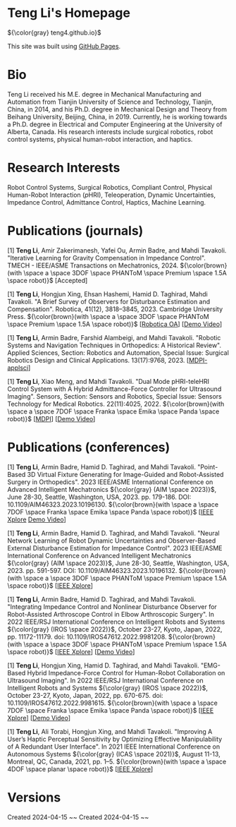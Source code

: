 <!-- # teng4.github.io -->
<!-- Teng Li's Personal Website on GitHub -->
<!-- This content will not appear in the rendered Markdown -->
# Teng Li's Homepage
${\color{gray} teng4.github.io}$

This site was built using [GitHub Pages](https://pages.github.com/).
<!-- $${\color{red}Welcome \space \color{lightblue}To \space \color{orange}Stackoverflow}$$ -->


# Bio
Teng Li received his M.E. degree in Mechanical Manufacturing and Automation from Tianjin University of Science and Technology, Tianjin, China, in 2014, and his Ph.D. degree in Mechanical Design and Theory from Beihang University, Beijing, China, in 2019. Currently, he is working towards a Ph.D. degree in Electrical and Computer Engineering at the University of Alberta, Canada. His research interests include surgical robotics, robot control systems, physical human-robot interaction, and haptics.


# Research Interests
Robot Control Systems, Surgical Robotics, Compliant Control, Physical Human-Robot Interaction ($p$HRI), Teleoperation, Dynamic Uncertainties, Impedance Control, Admittance Control, Haptics, Machine Learning.


# Publications (journals)
[1] **Teng Li**, Amir Zakerimanesh, Yafei Ou, Armin Badre, and Mahdi Tavakoli. "Iterative Learning for Gravity Compensation in Impedance Control". TMECH - IEEE/ASME Transactions on Mechatronics, 2024. ${\color{brown}(with \space a \space 3DOF \space PHANToM \space Premium \space 1.5A \space robot)}$ [Accepted]

[1] **Teng Li**, Hongjun Xing, Ehsan Hashemi, Hamid D. Taghirad, Mahdi Tavakoli. "A Brief Survey of Observers for Disturbance Estimation and Compensation". Robotica, 41(12), 3818–3845, 2023. Cambridge University Press. ${\color{brown}(with \space a \space 3DOF \space PHANToM \space Premium \space 1.5A \space robot)}$ [[Robotica OA](https://doi.org/10.1017/S0263574723001091)] [[Demo Video](https://www.youtube.com/watch?v=6ePnym57jPU)]

[1] **Teng Li**, Armin Badre, Farshid Alambeigi, and Mahdi Tavakoli. "Robotic Systems and Navigation Techniques in Orthopedics: A Historical Review". Applied Sciences, Section: Robotics and Automation, Special Issue: Surgical Robotics Design and Clinical Applications. 13(17):9768, 2023. [[MDPI-applsci](https://www.mdpi.com/2076-3417/13/17/9768)]

[1] **Teng Li**, Xiao Meng, and Mahdi Tavakoli. "Dual Mode pHRI-teleHRI Control System with A Hybrid Admittance-Force Controller for Ultrasound Imaging". Sensors, Section: Sensors and Robotics, Special Issue: Sensors Technology for Medical Robotics. 22(11):4025, 2022.   ${\color{brown}(with \space a \space 7DOF \space Franka \space Emika \space Panda \space robot)}$ [[MDPI](https://www.mdpi.com/1424-8220/22/11/4025/htm)] [[Demo Video](https://youtu.be/NkqlawDmJrM)]


# Publications (conferences)
[1] **Teng Li**, Armin Badre, Hamid D. Taghirad, and Mahdi Tavakoli. "Point-Based 3D Virtual Fixture Generating for Image-Guided and Robot-Assisted Surgery in Orthopedics". 2023 IEEE/ASME International Conference on Advanced Intelligent Mechatronics ${\color{gray} (AIM \space 2023)}$, June 28-30, Seattle, Washington, USA, 2023. pp. 179-186. DOI: 10.1109/AIM46323.2023.10196130. ${\color{brown}(with \space a \space 7DOF \space Franka \space Emika \space Panda \space robot)}$ [[IEEE Xplore](https://ieeexplore.ieee.org/document/10196130) [Demo Video](https://youtu.be/ROSREHC9zU0)]

[1] **Teng Li**, Armin Badre, Hamid D. Taghirad, and Mahdi Tavakoli. "Neural Network Learning of Robot Dynamic Uncertainties and Observer-Based External Disturbance Estimation for Impedance Control". 2023 IEEE/ASME International Conference on Advanced Intelligent Mechatronics ${\color{gray} (AIM \space 2023)}$, June 28-30, Seattle, Washington, USA, 2023. pp. 591-597. DOI: 10.1109/AIM46323.2023.10196132. ${\color{brown}(with \space a \space 3DOF \space PHANToM \space Premium \space 1.5A \space robot)}$ [[IEEE Xplore](https://ieeexplore.ieee.org/document/10196132)]

[1] **Teng Li**, Armin Badre, Hamid D. Taghirad, and Mahdi Tavakoli. "Integrating Impedance Control and Nonlinear Disturbance Observer for Robot-Assisted Arthroscope Control in Elbow Arthroscopic Surgery". In 2022 IEEE/RSJ International Conference on Intelligent Robots and Systems ${\color{gray} (IROS \space 2022)}$, October 23-27, Kyoto, Japan, 2022, pp. 11172-11179. doi: 10.1109/IROS47612.2022.9981208. ${\color{brown}(with \space a \space 3DOF \space PHANToM \space Premium \space 1.5A \space robot)}$ [[IEEE Xplore](https://ieeexplore.ieee.org/document/9981208)] [[Demo Video](https://youtu.be/f54Iah0yuWk)]

[1] **Teng Li**, Hongjun Xing, Hamid D. Taghirad, and Mahdi Tavakoli. "EMG-Based Hybrid Impedance-Force Control for Human-Robot Collaboration on Ultrasound Imaging". In 2022 IEEE/RSJ International Conference on Intelligent Robots and Systems ${\color{gray} (IROS \space 2022)}$, October 23-27, Kyoto, Japan, 2022, pp. 670-675. doi: 10.1109/IROS47612.2022.9981615. ${\color{brown}(with \space a \space 7DOF \space Franka \space Emika \space Panda \space robot)}$ [[IEEE Xplore](https://ieeexplore.ieee.org/document/9981615)] [[Demo Video](https://youtu.be/kgMYiFkA3qk)]

[1] **Teng Li**, Ali Torabi, Hongjun Xing, and Mahdi Tavakoli. "Improving A User’s Haptic Perceptual Sensitivity by Optimizing Effective Manipulability of A Redundant User Interface". In 2021 IEEE International Conference on Autonomous Systems ${\color{gray} (ICAS \space 2021)}$, August 11-13, Montreal, QC, Canada, 2021, pp. 1–5. ${\color{brown}(with \space a \space 4DOF \space planar \space robot)}$ [[IEEE Xplore](https://ieeexplore.ieee.org/abstract/document/9551140)]


# Versions
Created 2024-04-15
~~ Created 2024-04-15 ~~

